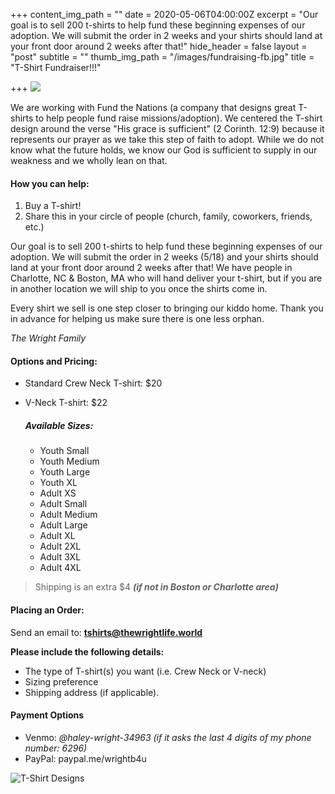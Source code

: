 +++
content_img_path = ""
date = 2020-05-06T04:00:00Z
excerpt = "Our goal is to sell 200 t-shirts to help fund these beginning expenses of our adoption.  We will submit the order in 2 weeks and your shirts should land at your front door around 2 weeks after that!"
hide_header = false
layout = "post"
subtitle = ""
thumb_img_path = "/images/fundraising-fb.jpg"
title = "T-Shirt Fundraiser!!!"

+++
![](/images/fundraising-fb.jpg)

We are working with Fund the Nations (a company that designs great T-shirts to help people fund raise missions/adoption). We centered the T-shirt design around the verse "His grace is sufficient" (2 Corinth. 12:9) because it represents our prayer as we take this step of faith to adopt. While we do not know what the future holds, we know our God is sufficient to supply in our weakness and we wholly lean on that.

#### **How you can help:**

1. Buy a T-shirt!
2. Share this in your circle of people (church, family, coworkers, friends, etc.)

Our goal is to sell 200 t-shirts to help fund these beginning expenses of our adoption.  We will submit the order in 2 weeks (5/18) and your shirts should land at your front door around 2 weeks after that! We have people in Charlotte, NC & Boston, MA who will hand deliver your t-shirt, but if you are in another location we will ship to you once the shirts come in.

Every shirt we sell is one step closer to bringing our kiddo home. Thank you in advance for helping us make sure there is one less orphan.

_The Wright Family_

#### **Options and Pricing**:

* Standard Crew Neck T-shirt: $20
* V-Neck T-shirt: $22

  ##### Available Sizes:
  * Youth Small
  * Youth Medium
  * Youth Large
  * Youth XL
  * Adult XS
  * Adult Small
  * Adult Medium
  * Adult Large
  * Adult XL
  * Adult 2XL
  * Adult 3XL
  * Adult 4XL

> Shipping is an extra $4  **_(if not in Boston or Charlotte area)_**

#### Placing an Order:

Send an email to: [**tshirts@thewrightlife.world**](mailto:tshirts@thewrightlife.world "tshirts@thewrightlife.world")

**Please include the following details:**

* The type of T-shirt(s) you want (i.e. Crew Neck or V-neck)
* Sizing preference
* Shipping address (if applicable).

#### Payment Options

* Venmo: _@haley-wright-34963 (if it asks the last 4 digits of my phone number: 6296)_
* PayPal:  paypal.me/wrightb4u

![](/images/8500136260398777912-1.jpg "T-Shirt Designs")